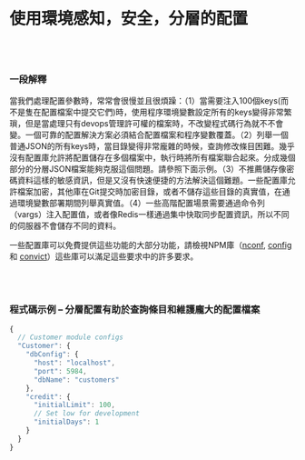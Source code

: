 # 使用環境感知，安全，分層的配置

<br/><br/>


### 一段解釋

當我們處理配置參數時，常常會很慢並且很煩躁：（1）當需要注入100個keys(而不是隻在配置檔案中提交它們)時，使用程序環境變數設定所有的keys變得非常繁瑣，但是當處理只有devops管理許可權的檔案時，不改變程式碼行為就不不會變。一個可靠的配置解決方案必須結合配置檔案和程序變數覆蓋。（2）列舉一個普通JSON的所有keys時，當目錄變得非常龐雜的時候，查詢修改條目困難。幾乎沒有配置庫允許將配置儲存在多個檔案中，執行時將所有檔案聯合起來。分成幾個部分的分層JSON檔案能夠克服這個問題。請參照下面示例。（3）不推薦儲存像密碼資料這樣的敏感資訊，但是又沒有快速便捷的方法解決這個難題。一些配置庫允許檔案加密，其他庫在Git提交時加密目錄，或者不儲存這些目錄的真實值，在通過環境變數部署期間列舉真實值。（4）一些高階配置場景需要通過命令列（vargs）注入配置值，或者像Redis一樣通過集中快取同步配置資訊，所以不同的伺服器不會儲存不同的資料。

一些配置庫可以免費提供這些功能的大部分功能，請檢視NPM庫（[nconf](https://www.npmjs.com/package/nconf), [config](https://www.npmjs.com/package/config) 和 [convict](https://www.npmjs.com/package/convict)）這些庫可以滿足這些要求中的許多要求。

<br/><br/>

### 程式碼示例 – 分層配置有助於查詢條目和維護龐大的配置檔案

```javascript
{
  // Customer module configs 
  "Customer": {
    "dbConfig": {
      "host": "localhost",
      "port": 5984,
      "dbName": "customers"
    },
    "credit": {
      "initialLimit": 100,
      // Set low for development 
      "initialDays": 1
    }
  }
}
```

<br/><br/>
